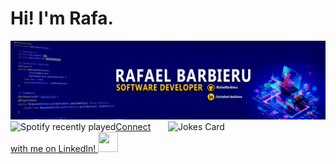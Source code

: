 <h1>Hi! I'm Rafa.</h1>

<img src="https://github.com/RafaelBarbieru/RafaelBarbieru/blob/main/1673702086148.jfif" alt="Banner">

<img align="left" src="https://spotify-recently-played-readme.vercel.app/api?user=t2pgcbpsdn8oxevpfm4ppjvxo&count=3&unique=true" alt="Spotify recently played">

<img align="right" src="https://readme-jokes.vercel.app/api?hideBorder" alt="Jokes Card" style="width: 50%" />

<div>
  <a href="https://www.linkedin.com/in/rafael-barbieru/">
    Connect with me on LinkedIn! <img height="32" width="32" src="https://cdn.simpleicons.org/linkedin" target="_blank">
  </a>
</div>
